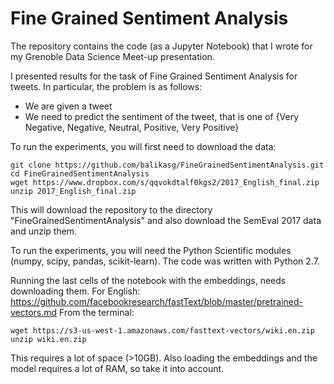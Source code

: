 # Fine Grained Sentiment Analysis

The repository contains the code (as a Jupyter Notebook) that I wrote for my Grenoble Data Science Meet-up presentation. 

I presented results for the task of Fine Grained Sentiment Analysis for tweets. In particular, the problem is as follows: 

- We are given a tweet
- We need to predict the sentiment of the tweet, that is one of {Very Negative, Negative, Neutral, Positive, Very Positive}

To run the experiments, you will first need to download the data: 

```
git clone https://github.com/balikasg/FineGrainedSentimentAnalysis.git
cd FineGrainedSentimentAnalysis
wget https://www.dropbox.com/s/qqvokdtalf0kgs2/2017_English_final.zip
unzip 2017_English_final.zip
```

This will download the repository to the directory "FineGrainedSentimentAnalysis" and also download the SemEval 2017 data and unzip them.

To run the experiments, you will need the Python Scientific modules (numpy, scipy, pandas, scikit-learn). The code was written with Python 2.7. 

Running the last cells of the notebook with the embeddings, needs downloading them. 
For English: https://github.com/facebookresearch/fastText/blob/master/pretrained-vectors.md
From the terminal:
```
wget https://s3-us-west-1.amazonaws.com/fasttext-vectors/wiki.en.zip
unzip wiki.en.zip
```
This requires a lot of space (>10GB). Also loading the embeddings and the model requires a lot of RAM, so take it into account. 
